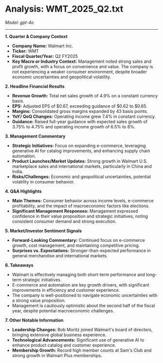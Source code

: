 # Analysis: WMT_2025_Q2.txt

*Model: gpt-4o*

---

**1. Quarter & Company Context**
- **Company Name:** Walmart Inc.
- **Ticker:** WMT
- **Fiscal Quarter/Year:** Q2 FY2025
- **Key Macro or Industry Context:** Management noted strong sales and profit growth, with a focus on convenience and value. The company is not experiencing a weaker consumer environment, despite broader economic uncertainties and geopolitical volatility.

**2. Headline Financial Results**
- **Revenue Growth:** Total net sales growth of 4.9% on a constant currency basis.
- **EPS:** Adjusted EPS of $0.67, exceeding guidance of $0.62 to $0.65.
- **Margins:** Consolidated gross margins expanded by 43 basis points.
- **YoY/ QoQ Changes:** Operating income grew 7.4% in constant currency.
- **Guidance:** Raised full-year guidance with expected sales growth of 3.75% to 4.75% and operating income growth of 6.5% to 8%.

**3. Management Commentary**
- **Strategic Initiatives:** Focus on expanding e-commerce, leveraging generative AI for catalog improvements, and enhancing supply chain automation.
- **Product Launches/Market Updates:** Strong growth in Walmart U.S. marketplace sales and international markets, particularly in China and India.
- **Risks/Challenges:** Economic and geopolitical uncertainties, potential volatility in consumer behavior.

**4. Q&A Highlights**
- **Main Themes:** Consumer behavior across income levels, e-commerce profitability, and the impact of macroeconomic factors like elections.
- **Significant Management Responses:** Management expressed confidence in their value proposition and strategic initiatives, noting consistent consumer demand and strong execution.

**5. Market/Investor Sentiment Signals**
- **Forward-Looking Commentary:** Continued focus on e-commerce growth, cost management, and maintaining competitive pricing.
- **Surprises vs. Expectations:** Stronger-than-expected performance in general merchandise and international markets.

**6. Takeaways**
- Walmart is effectively managing both short-term performance and long-term strategic initiatives.
- E-commerce and automation are key growth drivers, with significant improvements in efficiency and customer experience.
- The company is well-positioned to navigate economic uncertainties with a strong value proposition.
- Management is cautiously optimistic about the second half of the fiscal year, despite potential macroeconomic challenges.

**7. Other Notable Information**
- **Leadership Changes:** Bob Moritz joined Walmart's board of directors, bringing extensive global business experience.
- **Technological Advancements:** Significant use of generative AI to enhance product catalog and customer experience.
- **Membership Growth:** Record high member counts at Sam's Club and strong growth in Walmart Plus memberships.